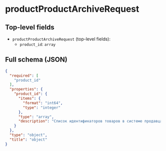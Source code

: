 # productProductArchiveRequest

## Top-level fields
- `productProductArchiveRequest` (top-level fields):
  - `product_id`: `array`

## Full schema (JSON)
```json
{
  "required": [
    "product_id"
  ],
  "properties": {
    "product_id": {
      "items": {
        "format": "int64",
        "type": "integer"
      },
      "type": "array",
      "description": "Список идентификаторов товаров в системе продавца — `product_id`.  Вы можете передать до 100 идентификаторов за раз."
    }
  },
  "type": "object",
  "title": "object"
}
```
